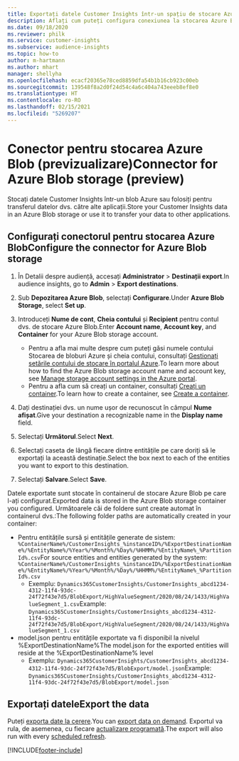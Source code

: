 ```yaml
---
title: Exportați datele Customer Insights într-un spațiu de stocare Azure Blob
description: Aflați cum puteți configura conexiunea la stocarea Azure Blob.
ms.date: 09/18/2020
ms.reviewer: philk
ms.service: customer-insights
ms.subservice: audience-insights
ms.topic: how-to
author: m-hartmann
ms.author: mhart
manager: shellyha
ms.openlocfilehash: ecacf20365e78ced8859dfa54b1b16cb923c00eb
ms.sourcegitcommit: 139548f8a2d0f24d54c4a6c404a743eeeb8ef8e0
ms.translationtype: HT
ms.contentlocale: ro-RO
ms.lasthandoff: 02/15/2021
ms.locfileid: "5269207"
---
```

# <a name="connector-for-azure-blob-storage-preview"></a><span data-ttu-id="5536a-103">Conector pentru stocarea Azure Blob (previzualizare)</span><span class="sxs-lookup"><span data-stu-id="5536a-103">Connector for Azure Blob storage (preview)</span></span>

<span data-ttu-id="5536a-104">Stocați datele Customer Insights într-un blob Azure sau folosiți pentru transferul datelor dvs. către alte aplicații.</span><span class="sxs-lookup"><span data-stu-id="5536a-104">Store your Customer Insights data in an Azure Blob storage or use it to transfer your data to other applications.</span></span>

## <a name="configure-the-connector-for-azure-blob-storage"></a><span data-ttu-id="5536a-105">Configurați conectorul pentru stocarea Azure Blob</span><span class="sxs-lookup"><span data-stu-id="5536a-105">Configure the connector for Azure Blob storage</span></span>

1. <span data-ttu-id="5536a-106">În Detalii despre audiență, accesați **Administrator** > **Destinații export**.</span><span class="sxs-lookup"><span data-stu-id="5536a-106">In audience insights, go to **Admin** > **Export destinations**.</span></span>

1. <span data-ttu-id="5536a-107">Sub **Depozitarea Azure Blob**, selectați **Configurare**.</span><span class="sxs-lookup"><span data-stu-id="5536a-107">Under **Azure Blob Storage**, select **Set up**.</span></span>

1. <span data-ttu-id="5536a-108">Introduceți **Nume de cont**, **Cheia contului** și **Recipient** pentru contul dvs. de stocare Azure Blob.</span><span class="sxs-lookup"><span data-stu-id="5536a-108">Enter **Account name**, **Account key**, and **Container** for your Azure Blob storage account.</span></span>
    - <span data-ttu-id="5536a-109">Pentru a afla mai multe despre cum puteți găsi numele contului Stocarea de bloburi Azure și cheia contului, consultați [Gestionați setările contului de stocare în portalul Azure](https://docs.microsoft.com/azure/storage/common/storage-account-manage).</span><span class="sxs-lookup"><span data-stu-id="5536a-109">To learn more about how to find the Azure Blob storage account name and account key, see [Manage storage account settings in the Azure portal](https://docs.microsoft.com/azure/storage/common/storage-account-manage).</span></span>
    - <span data-ttu-id="5536a-110">Pentru a afla cum să creați un container, consultați [Creați un container](https://docs.microsoft.com/azure/storage/blobs/storage-quickstart-blobs-portal#create-a-container).</span><span class="sxs-lookup"><span data-stu-id="5536a-110">To learn how to create a container, see [Create a container](https://docs.microsoft.com/azure/storage/blobs/storage-quickstart-blobs-portal#create-a-container).</span></span>

1. <span data-ttu-id="5536a-111">Dați destinației dvs. un nume ușor de recunoscut în câmpul **Nume afișat**.</span><span class="sxs-lookup"><span data-stu-id="5536a-111">Give your destination a recognizable name in the **Display name** field.</span></span>

1. <span data-ttu-id="5536a-112">Selectați **Următorul**.</span><span class="sxs-lookup"><span data-stu-id="5536a-112">Select **Next**.</span></span>

1. <span data-ttu-id="5536a-113">Selectați caseta de lângă fiecare dintre entitățile pe care doriți să le exportați la această destinație.</span><span class="sxs-lookup"><span data-stu-id="5536a-113">Select the box next to each of the entities you want to export to this destination.</span></span>

1. <span data-ttu-id="5536a-114">Selectați **Salvare**.</span><span class="sxs-lookup"><span data-stu-id="5536a-114">Select **Save**.</span></span>

<span data-ttu-id="5536a-115">Datele exportate sunt stocate în containerul de stocare Azure Blob pe care l-ați configurat.</span><span class="sxs-lookup"><span data-stu-id="5536a-115">Exported data is stored in the Azure Blob storage container you configured.</span></span> <span data-ttu-id="5536a-116">Următoarele căi de foldere sunt create automat în containerul dvs.:</span><span class="sxs-lookup"><span data-stu-id="5536a-116">The following folder paths are automatically created in your container:</span></span>

- <span data-ttu-id="5536a-117">Pentru entitățile sursă și entitățile generate de sistem: `%ContainerName%/CustomerInsights_%instanceID%/%ExportDestinationName%/%EntityName%/%Year%/%Month%/%Day%/%HHMM%/%EntityName%_%PartitionId%.csv`</span><span class="sxs-lookup"><span data-stu-id="5536a-117">For source entities and entities generated by the system: `%ContainerName%/CustomerInsights_%instanceID%/%ExportDestinationName%/%EntityName%/%Year%/%Month%/%Day%/%HHMM%/%EntityName%_%PartitionId%.csv`</span></span>
  - <span data-ttu-id="5536a-118">Exemplu: `Dynamics365CustomerInsights/CustomerInsights_abcd1234-4312-11f4-93dc-24f72f43e7d5/BlobExport/HighValueSegment/2020/08/24/1433/HighValueSegment_1.csv`</span><span class="sxs-lookup"><span data-stu-id="5536a-118">Example: `Dynamics365CustomerInsights/CustomerInsights_abcd1234-4312-11f4-93dc-24f72f43e7d5/BlobExport/HighValueSegment/2020/08/24/1433/HighValueSegment_1.csv`</span></span>
- <span data-ttu-id="5536a-119">model.json pentru entitățile exportate va fi disponibil la nivelul %ExportDestinationName%</span><span class="sxs-lookup"><span data-stu-id="5536a-119">The model.json for the exported entities will reside at the %ExportDestinationName% level</span></span>
  - <span data-ttu-id="5536a-120">Exemplu: `Dynamics365CustomerInsights/CustomerInsights_abcd1234-4312-11f4-93dc-24f72f43e7d5/BlobExport/model.json`</span><span class="sxs-lookup"><span data-stu-id="5536a-120">Example: `Dynamics365CustomerInsights/CustomerInsights_abcd1234-4312-11f4-93dc-24f72f43e7d5/BlobExport/model.json`</span></span>

## <a name="export-the-data"></a><span data-ttu-id="5536a-121">Exportați datele</span><span class="sxs-lookup"><span data-stu-id="5536a-121">Export the data</span></span>

<span data-ttu-id="5536a-122">Puteți [exporta date la cerere](export-destinations.md#export-data-on-demand).</span><span class="sxs-lookup"><span data-stu-id="5536a-122">You can [export data on demand](export-destinations.md#export-data-on-demand).</span></span> <span data-ttu-id="5536a-123">Exportul va rula, de asemenea, cu fiecare [actualizare programată](system.md#schedule-tab).</span><span class="sxs-lookup"><span data-stu-id="5536a-123">The export will also run with every [scheduled refresh](system.md#schedule-tab).</span></span>


[!INCLUDE[footer-include](../includes/footer-banner.md)]